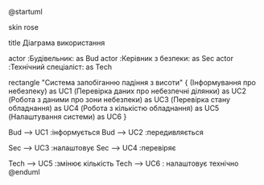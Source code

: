 @startuml

skin rose

title Діаграма використання 


actor :Будівельник: as Bud
actor :Керівник з безпеки: as Sec
actor :Технічний спеціаліст: as Tech

rectangle "Система запобіганню падіння з висоти" {
(Інформування про небезпеку) as UC1
(Перевірка даних про небезпечні ділянки) as UC2
(Робота з даними про зони небезпеки) as UC3
(Перевірка стану обладнання) as UC4
(Робота з кількістю обладнання) as UC5
(Налаштування системи) as UC6
}

Bud --> UC1 :інформується
Bud --> UC2 :передивляється

Sec --> UC3 :налаштовує
Sec --> UC4 :перевіряє

Tech --> UC5 :змінює кількість
Tech --> UC6 : налаштовує технічно
@enduml
